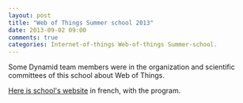 ```yaml
---
layout: post
title: "Web of Things Summer school 2013"
date: 2013-09-02 09:00
comments: true
categories: Internet-of-things Web-of-things Summer-school.
---
```


Some Dynamid team members were in the organization and scientific committees of this school about Web of Things. 

[Here is school's website](http://www.web-intelligence-rhone-alpes.org/Ecoles/2013/) in french, with the program.
